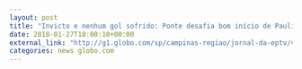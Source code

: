 ```yaml
---
layout: post
title: "Invicto e nenhum gol sofrido: Ponte desafia bom início de Paulistão do São Bento"
date: 2018-01-27T18:00:10+00:00
external_link: "http://g1.globo.com/sp/campinas-regiao/jornal-da-eptv/videos/t/edicoes/v/apesar-da-vitoria-na-estreia-ponte-preta-acumula-2-derrotas-no-paulistao/6454082/"
categories: news globo.com
---
```

